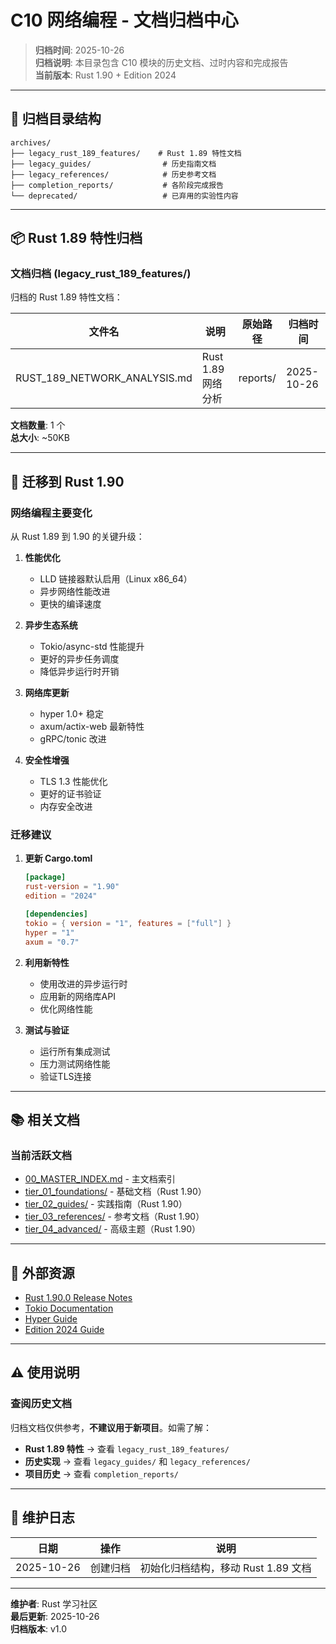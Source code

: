 # C10 网络编程 - 文档归档中心

> **归档时间**: 2025-10-26  
> **归档说明**: 本目录包含 C10 模块的历史文档、过时内容和完成报告  
> **当前版本**: Rust 1.90 + Edition 2024

---

## 📁 归档目录结构

```text
archives/
├── legacy_rust_189_features/    # Rust 1.89 特性文档
├── legacy_guides/                # 历史指南文档
├── legacy_references/            # 历史参考文档
├── completion_reports/           # 各阶段完成报告
└── deprecated/                   # 已弃用的实验性内容
```

---

## 📦 Rust 1.89 特性归档

### 文档归档 (legacy_rust_189_features/)

归档的 Rust 1.89 特性文档：

| 文件名 | 说明 | 原始路径 | 归档时间 |
|--------|------|----------|----------|
| RUST_189_NETWORK_ANALYSIS.md | Rust 1.89 网络分析 | reports/ | 2025-10-26 |

**文档数量**: 1 个  
**总大小**: ~50KB

---

## 🎯 迁移到 Rust 1.90

### 网络编程主要变化

从 Rust 1.89 到 1.90 的关键升级：

1. **性能优化**
   - LLD 链接器默认启用（Linux x86_64）
   - 异步网络性能改进
   - 更快的编译速度

2. **异步生态系统**
   - Tokio/async-std 性能提升
   - 更好的异步任务调度
   - 降低异步运行时开销

3. **网络库更新**
   - hyper 1.0+ 稳定
   - axum/actix-web 最新特性
   - gRPC/tonic 改进

4. **安全性增强**
   - TLS 1.3 性能优化
   - 更好的证书验证
   - 内存安全改进

### 迁移建议

1. **更新 Cargo.toml**

   ```toml
   [package]
   rust-version = "1.90"
   edition = "2024"
   
   [dependencies]
   tokio = { version = "1", features = ["full"] }
   hyper = "1"
   axum = "0.7"
   ```

2. **利用新特性**
   - 使用改进的异步运行时
   - 应用新的网络库API
   - 优化网络性能

3. **测试与验证**
   - 运行所有集成测试
   - 压力测试网络性能
   - 验证TLS连接

---

## 📚 相关文档

### 当前活跃文档

- [00_MASTER_INDEX.md](../00_MASTER_INDEX.md) - 主文档索引
- [tier_01_foundations/](../tier_01_foundations/) - 基础文档（Rust 1.90）
- [tier_02_guides/](../tier_02_guides/) - 实践指南（Rust 1.90）
- [tier_03_references/](../tier_03_references/) - 参考文档（Rust 1.90）
- [tier_04_advanced/](../tier_04_advanced/) - 高级主题（Rust 1.90）

---

## 🔗 外部资源

- [Rust 1.90.0 Release Notes](https://blog.rust-lang.org/2025/09/18/Rust-1.90.0/)
- [Tokio Documentation](https://tokio.rs/)
- [Hyper Guide](https://hyper.rs/)
- [Edition 2024 Guide](https://doc.rust-lang.org/edition-guide/)

---

## ⚠️ 使用说明

### 查阅历史文档

归档文档仅供参考，**不建议用于新项目**。如需了解：

- **Rust 1.89 特性** → 查看 `legacy_rust_189_features/`
- **历史实现** → 查看 `legacy_guides/` 和 `legacy_references/`
- **项目历史** → 查看 `completion_reports/`

---

## 📝 维护日志

| 日期 | 操作 | 说明 |
|------|------|------|
| 2025-10-26 | 创建归档 | 初始化归档结构，移动 Rust 1.89 文档 |

---

**维护者**: Rust 学习社区  
**最后更新**: 2025-10-26  
**归档版本**: v1.0
